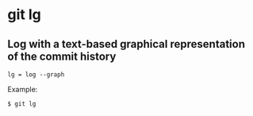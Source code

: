 # git lg

## Log with a text-based graphical representation of the commit history

```gitconfig
lg = log --graph
```

Example:

```sh
$ git lg
```
